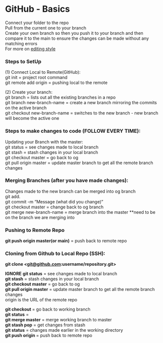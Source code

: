 # **GitHub - Basics**
Connect your folder to the repo <br/>
Pull from the current one to your branch<br/>
Create your own branch so then you push it to your branch and then compare it to the main to ensure the changes can be made without any matching errors <br/>
For more on [editing style](https://docs.github.com/en/get-started/writing-on-github/getting-started-with-writing-and-formatting-on-github/basic-writing-and-formatting-syntax)

### Steps to SetUp
(1) Connect Local to Remote(GitHub):<br/>
git init = project root command<br/>
git remote add origin <Repo Location> = pushing local to the remote<br/>

(2) Create your branch:<br/>
git branch = lists out all the existing branches in a repo<br/>
git branch new-branch-name = create a new branch mirroring the commits on the active branch<br/>
git checkout new-branch-name = switches to the new branch - new branch will become the active one<br/>

### Steps to make changes to code (FOLLOW EVERY TIME):
Updating your Branch with the master: <br/>
git status = see changes made to local branch <br/>
git stash = stash changes in your local branch <br/>
git checkout master = go back to og <br/>
git pull origin master = update master branch to get all the remote branch changes <br/>

### Merging Branches (after you have made changes):
Changes made to the new branch can be merged into og branch <br/>
git add.<br/>
git commit -m “Message (what did you change)”<br/>
git checkout master = change back to og branch<br/>
git merge new-branch-name = merge branch into the master **need to be on the branch we are merging into<br/>

### Pushing to Remote Repo
**git push origin master(or main)** = push back to remote repo <br/>


### Cloning from Github to Local Repo (SSH):
**git clone <git@github.com:username/repository.git>** <br/>







****IGNORE****
**git status** = see changes made to local branch<br/>
**git stash** = stash changes in your local branch<br/>
**git checkout master** = go back to og<br/>
**git pull origin master** = update master branch to get all the remote branch changes<br/>
origin is the URL of the remote repo<br/>

**git checkout <new-branch-name>** = go back to working branch<br/>
**git status** = <br/>
**git merge master** = merge working branch to master<br/>
**git stash pop** = get changes from stash<br/>
**git status** = changes made earlier in the working directory<br/>
**git push origin <new-branch-name>** = push back to remote repo<br/>
 
